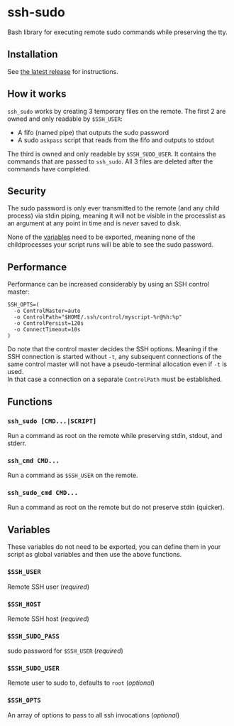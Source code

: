 # ssh-sudo

Bash library for executing remote sudo commands while preserving the tty.

## Installation

See [the latest release](https://github.com/orbit-online/ssh-sudo.sh/releases/latest) for instructions.

## How it works

`ssh_sudo` works by creating 3 temporary files on the remote.
The first 2 are owned and only readable by `$SSH_USER`:

- A fifo (named pipe) that outputs the sudo password
- A sudo `askpass` script that reads from the fifo and outputs to stdout

The third is owned and only readable by `$SSH_SUDO_USER`. It contains
the commands that are passed to `ssh_sudo`.
All 3 files are deleted after the commands have completed.

## Security

The sudo password is only ever transmitted to the remote (and any child process)
via stdin piping, meaning it will not be visible in the processlist as an
argument at any point in time and is _never_ saved to disk.

None of the [variables](#variables) need to be exported, meaning none of the
childprocesses your script runs will be able to see the sudo password.

## Performance

Performance can be increased considerably by using an SSH control master:

```
SSH_OPTS=(
  -o ControlMaster=auto
  -o ControlPath="$HOME/.ssh/control/myscript-%r@%h:%p"
  -o ControlPersist=120s
  -o ConnectTimeout=10s
)
```

Do note that the control master decides the SSH options. Meaning if the SSH
connection is started without `-t`, any subsequent connections of the same
control master will not have a pseudo-terminal allocation even if `-t` is used.  
In that case a connection on a separate `ControlPath` must be established.

## Functions

### `ssh_sudo [CMD...|SCRIPT]`

Run a command as root on the remote while preserving stdin, stdout,
and stderr.

### `ssh_cmd CMD...`

Run a command as `$SSH_USER` on the remote.

### `ssh_sudo_cmd CMD...`

Run a command as root on the remote but do not preserve stdin
(quicker).

## Variables

These variables do not need to be exported, you can define them in your script
as global variables and then use the above functions.

### `$SSH_USER`

Remote SSH user (_required_)

### `$SSH_HOST`

Remote SSH host (_required_)

### `$SSH_SUDO_PASS`

sudo password for `$SSH_USER` (_required_)

### `$SSH_SUDO_USER`

Remote user to sudo to, defaults to `root` (_optional_)

### `$SSH_OPTS`

An array of options to pass to all ssh invocations (_optional_)
